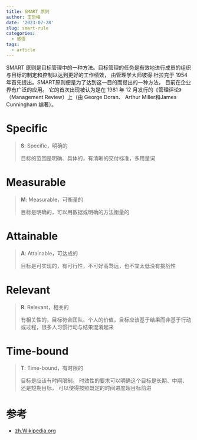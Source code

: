 ```yaml
---
title: SMART 原则
author: 王哲峰
date: '2023-07-28'
slug: smart-rule
categories:
  - 感悟
tags:
  - article
---
```


SMART 原则是目标管理中的一种方法。目标管理的任务是有效地进行成员的组织与目标的制定和控制以达到更好的工作绩效，
由管理学大师彼得·杜拉克于 1954 年首先提出。SMART原则便是为了达到这一目的而提出的一种方法，
目前在企业界有广泛的应用。
它的首次出现被认为是在 1981 年 12 月发行的《管理评论》（Management Review）上（由 George Doran、
Arthur Miller和James Cunningham 编著）。

# Specific

> **S**: Specific，明确的
>
> 目标的范围是明确、具体的，有清晰的交付标准，多用量词

# Measurable

> **M**: Measurable，可衡量的
> 
> 目标是明确的，可以用数据或明确的方法衡量的

# Attainable

> **A**: Attainable，可达成的
> 
> 目标是可实现的，有可行性，不可好高骛远，也不宜太低没有挑战性

# Relevant

> **R**: Relevant，相关的
> 
> 有相关性的，目标符合团队、个人的价值，目标应该基于结果而非基于行动或过程，很多人习惯行动与结果混淆起来

# Time-bound

> **T**: Time-bound，有时限的
> 
> 目标是应该有时间限制。 时效性的要求可以明确这个目标是长期、中期、还是短期目标，
可以使得按照既定的时间进度超目标前进

# 参考

* [zh.Wikipedia.org](https://zh.wikipedia.org/wiki/SMART%E5%8E%9F%E5%88%99)
